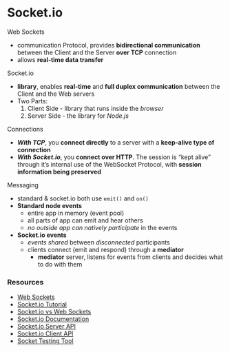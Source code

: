 # Socket.io

Web Sockets
- communication Protocol, provides **bidirectional communication** between the Client and the Server **over TCP** connection
- allows **real-time data transfer**

Socket.io
- **library**, enables **real-time** and **full duplex communication** between the Client and the Web servers
- Two Parts:
  1. Client Side - library that runs inside the *browser*
  2. Server Side - the library for *Node.js*

Connections
- ***With TCP***, you **connect directly** to a server with a **keep-alive type of connection**
- ***With Socket.io***, you **connect over HTTP**. The session is “kept alive” through it’s internal use of the WebSocket Protocol, with **session information being preserved**

Messaging
- standard & socket.io both use `emit()` and `on()`
- **Standard node events**
  - entire app in memory (event pool)
  - all parts of app can emit and hear others
  - *no outside app can natively participate* in the events
- **Socket.io events**
  - *events shared* between *disconnected* participants
  - clients connect (emit and respond) through a **mediator**
    - **mediator** server, listens for events from clients and decides what to do with them


### Resources
- [Web Sockets](https://en.wikipedia.org/wiki/WebSocket)
- [Socket.io Tutorial](https://www.tutorialspoint.com/socket.io/)
- [Socket.io vs Web Sockets](https://www.educba.com/websocket-vs-socket-io/)
- [Socket.io Documentation](https://socket.io/docs/)
- [Socket.io Server API](https://socket.io/docs/server-api)
- [Socket.io Client API](https://socket.io/docs/client-api)
- [Socket Testing Tool](https://amritb.github.io/socketio-client-tool/)